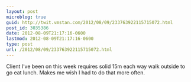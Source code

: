 ```yaml
---
layout: post
microblog: true
guid: http://twit.vmstan.com/2012/08/09/233763922115715072.html
post_id: 3035386
date: 2012-08-09T21:17:16-0600
lastmod: 2012-08-09T21:17:16-0600
type: post
url: /2012/08/09/233763922115715072.html
---
```

Client I’ve been on this week requires solid 15m each way walk outside to go eat lunch. Makes me wish I had to do that more often.
